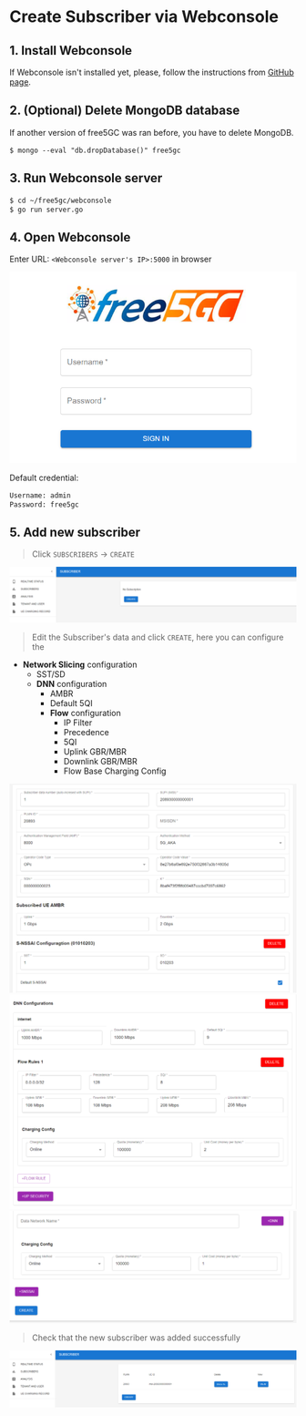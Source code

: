 <!-- Google tag (gtag.js) --> <script async src="https://www.googletagmanager.com/gtag/js?id=G-JETJ7TJ805"></script> <script> window.dataLayer = window.dataLayer || []; function gtag(){dataLayer.push(arguments);} gtag('js', new Date()); gtag('config', 'G-JETJ7TJ805'); </script>

# Create Subscriber via Webconsole

## 1. Install Webconsole

If Webconsole isn't installed yet, please, follow the instructions from [GitHub page](https://github.com/free5gc/webconsole).

## 2. (Optional) Delete MongoDB database

If another version of free5GC was ran before, you have to delete MongoDB.
```
$ mongo --eval "db.dropDatabase()" free5gc
```
    
## 3. Run Webconsole server
```
$ cd ~/free5gc/webconsole
$ go run server.go
```
    
## 4. Open Webconsole
Enter URL: `<Webconsole server's IP>:5000` in browser

![](./images/login.png)

Default credential:
```
Username: admin
Password: free5gc
```

## 5. Add new subscriber

> Click `SUBSCRIBERS` -> `CREATE`

![](./images/create_subscriber.png)

> Edit the Subscriber's data and click `CREATE`, here you can configure the 

- **Network Slicing** configuration 
    - SST/SD
    - **DNN** configuration
        - AMBR
        - Default 5QI
        - **Flow** configuration
            - IP Filter
            - Precedence
            - 5QI
            - Uplink GBR/MBR
            - Downlink GBR/MBR
            - Flow Base Charging Config

![](./images/subscriberData1.png)
![](./images/subscriberData2.png)
![](./images/subscriberData3.png)


> Check that the new subscriber was added successfully

![](./images/created_subscriber.png)

